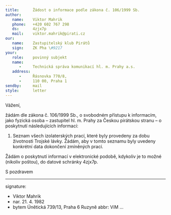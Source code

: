 ```yaml
---
title:      Žádost o informace podle zákona č. 106/1999 Sb.
author:
   name:    Viktor Mahrik
   phone:   +420 602 767 298
   ds:      4zjx7p
   mail:    viktor.mahrik@pirati.cz
our:
   name:    Zastupitelský klub Pirátů
   sign:    ZK Pha \#9217
your:
   role:    povinný subjekt
   name:    
      -     Technická správa komunikací hl. m. Prahy a.s.
   address:
      -     Řásnovka 770/8,
      -     110 00, Praha 1
sendby:     mail
style:      letter
---
```


Vážení,

žádám dle zákona č. 106/1999 Sb., o svobodném přístupu k informacím, jako fyzická osoba – zastupitel hl. m. Prahy za Českou pirátskou stranu – o poskytnutí následujících informací:

1. Seznam všech izolaterských prací, které byly provedeny za dobu životnosti Trojské lávky. Žádám, aby v tomto seznamu byly uvedeny konkrétní data dokončení zmíněných prací. 

Žádám o poskytnutí informací v elektronické podobě, kdykoliv je to možné (nikoliv poštou), do datové schránky 4zjx7p. 

S pozdravem

---
signature:
  - Viktor Mahrik
  - nar. 21. 4. 1982
  - bytem Únětická 739/13, Praha 6 Ruzyně
abbr:       ViM
...
